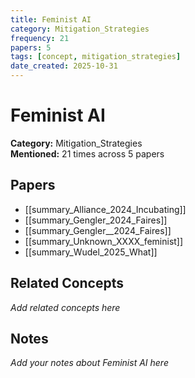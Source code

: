 ```yaml
---
title: Feminist AI
category: Mitigation_Strategies
frequency: 21
papers: 5
tags: [concept, mitigation_strategies]
date_created: 2025-10-31
---
```


# Feminist AI

**Category:** Mitigation_Strategies  
**Mentioned:** 21 times across 5 papers

## Papers

- [[summary_Alliance_2024_Incubating]]
- [[summary_Gengler_2024_Faires]]
- [[summary_Gengler__2024_Faires]]
- [[summary_Unknown_XXXX_feminist]]
- [[summary_Wudel_2025_What]]

## Related Concepts

*Add related concepts here*

## Notes

*Add your notes about Feminist AI here*
